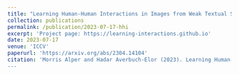```yaml
---
title: "Learning Human-Human Interactions in Images from Weak Textual Supervision"
collection: publications
permalink: /publication/2023-07-17-hhi
excerpt: 'Project page: https://learning-interactions.github.io'
date: 2023-07-17
venue: 'ICCV'
paperurl: 'https://arxiv.org/abs/2304.14104'
citation: 'Morris Alper and Hadar Averbuch-Elor (2023). Learning Human-Human Interactions in Images from Weak Textual Supervision.
---
```

